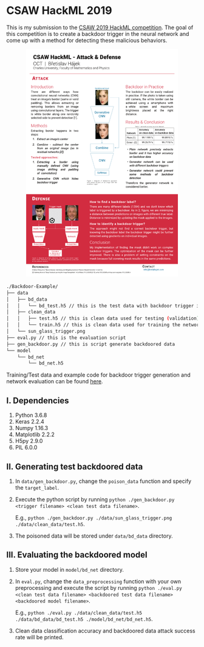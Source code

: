 # CSAW HackML 2019
This is my submission to the [CSAW 2019 HackML competition](https://csaw.engineering.nyu.edu/hackml). The goal of this competition is to create a backdoor trigger in the neural network and come up with a method for detecting these malicious behaviors.

<p align="center"><img src ="poster/Poster.png?raw=true" height="600" alt="Poster" /></p>

```bash
./Backdoor-Example/
├── data
│   ├── bd_data
│   │   └── bd_test.h5 // this is the test data with backdoor trigger inserted
│   ├── clean_data
│   │   ├── test.h5 // this is clean data used for testing (validation)
│   │   └── train.h5 // this is clean data used for training the network
│   └── sun_glass_trigger.png
├── eval.py // this is the evaluation script
├── gen_backdoor.py // this is script generate backdoored data
└── model
    └── bd_net
        └── bd_net.h5
```

Training/Test data and example code for backdoor trigger generation and network evaluation can be found [here](https://drive.google.com/drive/folders/1Eo_vJK35zWC8yYgGeS9_pw1qFtpn5zeJ?usp=sharing).

## I. Dependencies
   1. Python 3.6.8
   2. Keras 2.2.4
   3. Numpy 1.16.3
   4. Matplotlib 2.2.2
   5. H5py 2.9.0
   6. PIL 6.0.0
   
## II. Generating test backdoored data
   1. In `data/gen_backdoor.py`, change the `poison_data` function and specify the `target_label`.
   2. Execute the python script by running
      `python ./gen_backdoor.py <trigger filename> <clean test data filename>`.
      
      E.g., `python ./gen_backdoor.py ./data/sun_glass_trigger.png ./data/clean_data/test.h5`.
   3. The poisoned data will be stored under `data/bd_data` directory.
   
## III. Evaluating the backdoored model
   1. Store your model in `model/bd_net` directory.
   2. In `eval.py`, change the `data_preprocessing` function with your own preprocessing and execute the script by running
      `python ./eval.py <clean test data filename> <backdoored test data filename> <backdoored model filename>`.
      
      E.g., `python ./eval.py ./data/clean_data/test.h5 ./data/bd_data/bd_test.h5 ./model/bd_net/bd_net.h5`.
   3. Clean data classification accuracy and backdoored data attack success rate will be printed.
